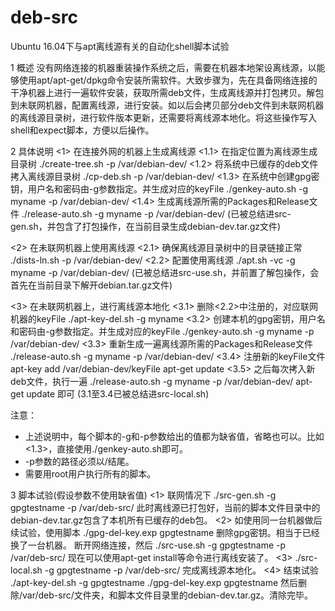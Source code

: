 # deb-src
Ubuntu 16.04下与apt离线源有关的自动化shell脚本试验

1 概述
没有网络连接的机器重装操作系统之后，需要在机器本地架设离线源，以能够使用apt/apt-get/dpkg命令安装所需软件。大致步骤为，先在具备网络连接的干净机器上进行一遍软件安装，获取所需deb文件，生成离线源并打包拷贝。解包到未联网机器，配置离线源，进行安装。如以后会拷贝部分deb文件到未联网机器的离线源目录树，进行软件版本更新，还需要将离线源本地化。将这些操作写入shell和expect脚本，方便以后操作。

2 具体说明
<1> 在连接外网的机器上生成离线源
<1.1> 在指定位置为离线源生成目录树
      ./create-tree.sh -p /var/debian-dev/
<1.2> 将系统中已缓存的deb文件拷入离线源目录树
      ./cp-deb.sh -p /var/debian-dev/
<1.3> 在系统中创建gpg密钥，用户名和密码由-g参数指定。并生成对应的keyFile
      ./genkey-auto.sh -g myname -p /var/debian-dev/
<1.4> 生成离线源所需的Packages和Release文件
      ./release-auto.sh -g myname -p /var/debian-dev/
(已被总结进src-gen.sh，并包含了打包操作，在当前目录生成debian-dev.tar.gz文件)

<2> 在未联网机器上使用离线源
<2.1> 确保离线源目录树中的目录链接正常
      ./dists-ln.sh -p /var/debian-dev/
<2.2> 配置使用离线源
      ./apt.sh -vc -g myname -p /var/debian-dev/
(已被总结进src-use.sh，并前置了解包操作，会首先在当前目录下解开debian.tar.gz文件)

<3> 在未联网机器上，进行离线源本地化
<3.1> 删除<2.2>中注册的，对应联网机器的keyFile
      ./apt-key-del.sh -g myname
<3.2> 创建本机的gpg密钥，用户名和密码由-g参数指定。并生成对应的keyFile
      ./genkey-auto.sh -g myname -p /var/debian-dev/
<3.3> 重新生成一遍离线源所需的Packages和Release文件
      ./release-auto.sh -g myname -p /var/debian-dev/
<3.4> 注册新的keyFile文件
      apt-key add /var/debian-dev/keyFile
      apt-get update
<3.5> 之后每次拷入新deb文件，执行一遍
      ./release-auto.sh -g myname -p /var/debian-dev/
      apt-get update
      即可
(3.1至3.4已被总结进src-local.sh)

注意：
* 上述说明中，每个脚本的-g和-p参数给出的值都为缺省值，省略也可以。比如<1.3>，直接使用./genkey-auto.sh即可。
* -p参数的路径必须以/结尾。
* 需要用root用户执行所有的脚本。

3 脚本试验(假设参数不使用缺省值)
<1> 联网情况下
    ./src-gen.sh -g gpgtestname -p /var/deb-src/
    此时离线源已打包好，当前的脚本文件目录中的debian-dev.tar.gz包含了本机所有已缓存的deb包。
<2> 如使用同一台机器做后续试验，使用脚本
    ./gpg-del-key.exp gpgtestname
    删除gpg密钥。相当于已经换了一台机器。
    断开网络连接，然后
    ./src-use.sh -g gpgtestname -p /var/deb-src/
    现在可以使用apt-get install等命令进行离线安装了。
<3> ./src-local.sh -g gpgtestname -p /var/deb-src/
    完成离线源本地化。
<4> 结束试验
    ./apt-key-del.sh -g gpgtestname
    ./gpg-del-key.exp gpgtestname
    然后删除/var/deb-src/文件夹，和脚本文件目录里的debian-dev.tar.gz。清除完毕。

